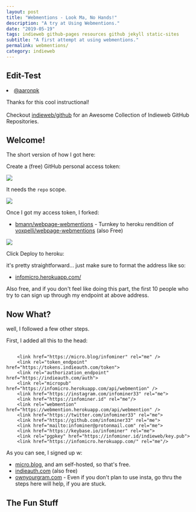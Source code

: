 ```yaml
---
layout: post
title: "Webmentions - Look Ma, No Hands!"
description: "A try at Using Webmentions."
date: "2019-05-19"
tags: indieweb github-pages resources github jekyll static-sites
subtitle: "A first attempt at using webmentions."
permalink: webmentions/
category: indieweb
---
```



## Edit-Test

<div class="h-entry">
  <li><a class="u-in-reply-to"  href="https://aaronparecki.com/2018/06/30/11/your-first-webmention">@aaronpk</a></p>

  <p class="e-content">Thanks for this cool instructional!<br/><br/>Checkout <a href="https://infominer.id/indieweb/github/">indieweb/github</a> for an Awesome Collection of Indieweb GitHub Repositories.</p>
</div>

 

## Welcome!

The short version of how I got here:

Create a (free) GitHub personal access token:

![](https://imgur.com/IuHdqcCl.png)

It needs the `repo` scope.

![](https://imgur.com/b4G9F1rl.png)

Once I got my access token, I forked:

* [bmann/webpage-webmentions](https://github.com/bmann/webpage-webmentions) - Turnkey to heroku rendition of [voxpelli/webpage-webmentions](https://github.com/voxpelli/webpage-webmentions) (also Free)

![](https://imgur.com/5Tze7dC.png)

Click Deploy to heroku:

it's pretty straightforward... just make sure to format the address like so:

* [infomicro.herokuapp.com/](https://infomicro.herokuapp.com/)

Also free, and if you don't feel like doing this part, the first 10 people who try to can sign up through my endpoint at above address.

## Now What?

well, I followed a few other steps. 

First, I added all this to the head:


```

	<link href="https://micro.blog/infominer" rel="me" />
    <link rel="token_endpoint" href="https://tokens.indieauth.com/token">
	<link rel="authorization_endpoint" href="https://indieauth.com/auth">
    <link rel="micropub" href="https://infomicro.herokuapp.com/api/webmention" />
	<link href="https://instagram.com/infominer33" rel="me">
	<link href="https://infominer.id" rel="me"/>
	<link rel="webmention" href="https://webmention.herokuapp.com/api/webmention" />
	<link href="https://twitter.com/infominer33" rel="me">
	<link href="https://github.com/infominer33" rel="me">
	<link href="mailto:infominer@protonmail.com" rel="me">	
	<link href="https://keybase.io/infominer" rel="me">
    <link rel="pgpkey" href="https://infominer.id/indieweb/key.pub">
	<link href="https://infomicro.herokuapp.com/" rel="me"/>

```

As you can see, I signed up w:

* [micro.blog](https://micro.blog), and am self-hosted, so that's free.
* [indieauth.com](https://indieauth.com) (also free)
* [ownyourgram.com](https://ownyourgram.com/) - Even if you don't plan to use insta, go thru the steps here will help, if you are stuck.

## The Fun Stuff

<script id="webmention-hosted">
(function () {
var sn = document.createElement("script"), s = document.getElementsByTagName("script")[0], url;
url = document.querySelectorAll ? document.querySelectorAll("link[rel~=canonical]") : false;
url = url && url[0] ? url[0].href : false;
sn.type = "text/javascript"; sn.async = true;
sn.src = "//webmention.herokuapp.com/api/embed?url=" + encodeURIComponent(url || window.location);
s.parentNode.insertBefore(sn, s);
}());
</script>

